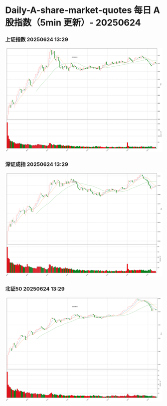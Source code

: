 
# Daily-A-share-market-quotes 每日 A 股指数（5min 更新）- 20250624

### 上证指数 20250624 13:29
![](./fig/2025/6/20250624-sh000001.png)

### 深证成指 20250624 13:29
![](./fig/2025/6/20250624-sz399001.png)

### 北证50 20250624 13:29
![](./fig/2025/6/20250624-bj899050.png)
